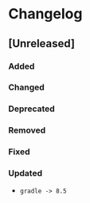 # Changelog

## [Unreleased]

### Added

### Changed

### Deprecated

### Removed

### Fixed

### Updated

- `gradle -> 8.5`
